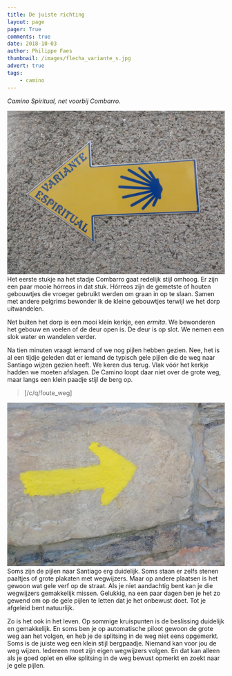 ```yaml
---
title: De juiste richting
layout: page
pager: True
comments: true
date: 2018-10-03
author: Philippe Faes
thumbnail: /images/flecha_variante_s.jpg
advert: true
tags:
    - camino
---
```




*Camino Spiritual, net voorbij Combarro.*


![Gele Pijlen](/images/flecha_variante_s.jpg "Een wegwijzer op de Variante Espiritual")
Het eerste stukje na het stadje Combarro gaat redelijk stijl omhoog. Er zijn een paar mooie hórreos in dat stuk. Hórreos zijn de gemetste of houten gebouwtjes die vroeger gebruikt werden om graan in op te slaan. Samen met andere pelgrims bewonder ik de kleine gebouwtjes terwijl we het dorp uitwandelen. 

Net buiten het dorp is een mooi klein kerkje, een *ermita*. We bewonderen het gebouw en voelen of de deur open is. De deur is op slot. We nemen een slok water en wandelen verder.

Na tien minuten vraagt iemand of we nog pijlen hebben gezien. Nee, het is al een tijdje geleden dat er iemand de typisch gele pijlen die de weg naar Santiago wijzen gezien heeft. We keren dus terug. Vlak vóór het kerkje hadden we moeten afslagen. De Camino loopt daar niet over de grote weg, maar langs een klein paadje stijl de berg op.

> [/c/q/foute_weg]

![Gele Pijlen](/images/flecha.jpg "Een geverfde wegwijzer op de Camino")
Soms zijn de pijlen naar Santiago erg duidelijk. Soms staan er zelfs stenen paaltjes of grote plakaten met wegwijzers. Maar op andere plaatsen is het gewoon wat gele verf op de straat. Als je niet aandachtig bent kan je die wegwijzers gemakkelijk missen. Gelukkig, na een paar dagen ben je het zo gewend om op de gele pijlen te letten dat je het onbewust doet. Tot je afgeleid bent natuurlijk.


Zo is het ook in het leven. Op sommige kruispunten is de  beslissing duidelijk en gemakkelijk. En soms ben je op automatische piloot gewoon de grote weg aan het volgen, en heb je de splitsing in de weg niet eens opgemerkt. Soms is de juiste weg een klein stijl bergpaadje. Niemand kan voor jou de weg wijzen. Iedereen moet zijn eigen wegwijzers volgen. En dat kan alleen als je goed oplet en elke splitsing in de weg bewust opmerkt en zoekt naar je gele pijlen.
